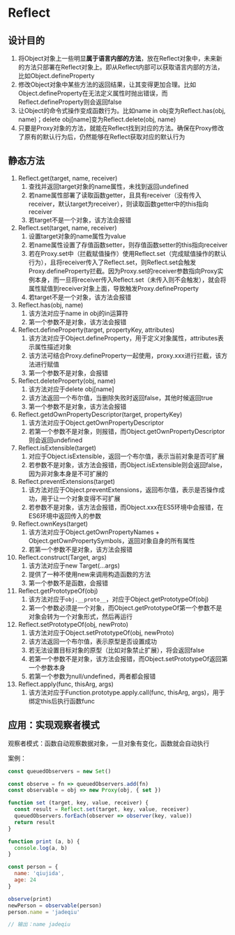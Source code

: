 # Reflect

## 设计目的

1. 将Object对象上一些明显**属于语言内部的方法**，放在Reflect对象中，未来新的方法只部署在Reflect对象上。即从Reflect内部可以获取语言内部的方法，比如Object.defineProperty
2. 修改Object对象中某些方法的返回结果，让其变得更加合理。比如Object.defineProperty在无法定义属性时抛出错误，而Reflect.defineProperty则会返回false
3. 让Object的命令式操作变成函数行为。比如name in obj变为Reflect.has(obj, name)；delete obj[name]变为Reflect.delete(obj, name)
4. 只要是Proxy对象的方法，就能在Reflect找到对应的方法。确保在Proxy修改了原有的默认行为后，仍然能够在Reflect获取对应的默认行为

## 静态方法

1. Reflect.get(target, name, receiver)
   1. 查找并返回target对象的name属性，未找到返回undefined
   2. 若name属性部署了读取函数getter，且具有receiver（没有传入receiver，默认target为receiver），则读取函数getter中的this指向receiver
   3. 若target不是一个对象，该方法会报错
2. Reflect.set(target, name, receiver)
   1. 设置target对象的name属性为value
   2. 若name属性设置了存值函数setter，则存值函数setter的this指向receiver
   3. 若在Proxy.set中（拦截赋值操作）使用Reflect.set（完成赋值操作的默认行为），且将receiver传入了Reflect.set，则Reflect.set会触发Proxy.defineProperty拦截。因为Proxy.set的receiver参数指向Proxy实例本身，而一旦将receiver传入Reflect.set（未传入则不会触发），就会将属性赋值到receiver对象上面，导致触发Proxy.defineProperty
   4. 若target不是一个对象，该方法会报错
3. Reflect.has(obj, name)
   1. 该方法对应于name in obj的in运算符
   2. 第一个参数不是对象，该方法会报错
4. Reflect.defineProperty(target, propertyKey, attributes)
   1. 该方法对应于Object.defineProperty，用于定义对象属性，attributes表示属性描述对象
   2. 该方法可结合Proxy.defineProperty一起使用，proxy.xxx进行拦截，该方法进行赋值
   3. 第一个参数不是对象，会报错
5. Reflect.deleteProperty(obj, name)
   1. 该方法对应于delete obj[name]
   2. 该方法返回一个布尔值，当删除失败时返回false，其他时候返回true
   3. 第一个参数不是对象，该方法会报错
6. Reflect.getdOwnPropertyDescriptor(target, propertyKey)
   1. 该方法对应于Object.getOwnPropertyDescriptor
   2. 若第一个参数不是对象，则报错，而Object.getOwnPropertyDescriptor则会返回undefined
7. Reflect.isExtensible(target)
   1. 对应于Object.isExtensible，返回一个布尔值，表示当前对象是否可扩展
   2. 若参数不是对象，该方法会报错，而Object.isExtensible则会返回false，因为非对象本身是不可扩展的
8. Reflect.preventExtensions(target)
   1. 该方法对应于Object.preventExtensions，返回布尔值，表示是否操作成功，用于让一个对象变得不可扩展
   2. 若参数不是对象，该方法会报错，而Object.xxx在ES5环境中会报错，在ES6环境中返回传入的参数
9. Reflect.ownKeys(target)
   1. 该方法对应于Object.getOwnPropertyNames + Object.getOwnPropertySymbols，返回对象自身的所有属性
   2. 若第一个参数不是对象，该方法会报错
10. Reflect.construct(Target, args)
    1. 该方法对应于new Target(...args)
    2. 提供了一种不使用new来调用构造函数的方法
    3. 第一个参数不是函数，会报错
11. Reflect.getPrototypeOf(obj)
    1. 该方法对应于`obj.__proto__`，对应于Object.getPrototypeOf(obj)
    2. 第一个参数必须是一个对象，而Object.getPrototypeOf第一个参数不是对象会转为一个对象形式，然后再运行
12. Reflect.setPrototypeOf(obj, newProto)
    1. 该方法对应于Object.setPrototypeOf(obj, newProto)
    2. 该方法返回一个布尔值，表示原型是否设置成功
    3. 若无法设置目标对象的原型（比如对象禁止扩展），将会返回false
    4. 若第一个参数不是对象，该方法会报错，而Object.setPrototypeOf返回第一个参数本身
    5. 若第一个参数为null/undefined，两者都会报错
13. Reflect.apply(func, thisArg, args)
    1. 该方法对应于Function.prototype.apply.call(func, thisArg, args)，用于绑定this后执行函数func

## 应用：实现观察者模式

观察者模式：函数自动观察数据对象，一旦对象有变化，函数就会自动执行

案例：

```javascript
const queuedObservers = new Set()

const observe = fn => queuedObservers.add(fn)
const observable = obj => new Proxy(obj, { set })

function set (target, key, value, receiver) {
  const result = Reflect.set(target, key, value, receiver)
  queuedObservers.forEach(observer => observer(key, value))
  return result
}

function print (a, b) {
  console.log(a, b)
}

const person = {
  name: 'qiujida',
  age: 24
}

observe(print)
newPerson = observable(person)
person.name = 'jadeqiu'

// 输出：name jadeqiu
```
